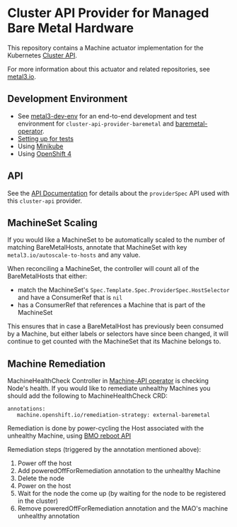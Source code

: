 # Cluster API Provider for Managed Bare Metal Hardware

This repository contains a Machine actuator implementation for the
Kubernetes [Cluster API](https://github.com/kubernetes-sigs/cluster-api/).

For more information about this actuator and related repositories, see
[metal3.io](http://metal3.io/).

## Development Environment

* See [metal3-dev-env](https://github.com/metal3-io/metal3-dev-env) for an
  end-to-end development and test environment for
  `cluster-api-provider-baremetal` and
  [baremetal-operator](https://github.com/metal3-io/baremetal-operator).
* [Setting up for tests](docs/dev/setup.md)
* Using [Minikube](docs/dev/minikube.md)
* Using [OpenShift 4](docs/dev/openshift.md)

## API

See the [API Documentation](docs/api.md) for details about the `providerSpec`
API used with this `cluster-api` provider.

## MachineSet Scaling

If you would like a MachineSet to be automatically scaled to the number of
matching BareMetalHosts, annotate that MachineSet with key
`metal3.io/autoscale-to-hosts` and any value.

When reconciling a MachineSet, the controller will count all of the
BareMetalHosts that either:
* match the MachineSet's `Spec.Template.Spec.ProviderSpec.HostSelector` and
  have a ConsumerRef that is `nil`
* has a ConsumerRef that references a Machine that is part of the MachineSet

This ensures that in case a BareMetalHost has previously been consumed by a
Machine, but either labels or selectors have since been changed, it will
continue to get counted with the MachineSet that its Machine belongs to.

## Machine Remediation

MachineHealthCheck Controller in [Machine-API operator](https://github.com/openshift/machine-api-operator) is checking Node's health.
If you would like to remediate unhealthy Machines you should add the following
to MachineHealthCheck CRD:
```
annotations:
   machine.openshift.io/remediation-strategy: external-baremetal
```

Remediation is done by power-cycling the Host associated with the unhealthy Machine,
using [BMO reboot API](https://github.com/metal3-io/metal3-docs/blob/master/design/reboot-interface.md)

Remediation steps (triggered by the annotation mentioned above):
1) Power off the host
2) Add poweredOffForRemediation annotation to the unhealthy Machine
3) Delete the node
4) Power on the host
5) Wait for the node the come up (by waiting for the node to be registered in the cluster)
6) Remove poweredOffForRemediation annotation and the MAO's machine unhealthy annotation
